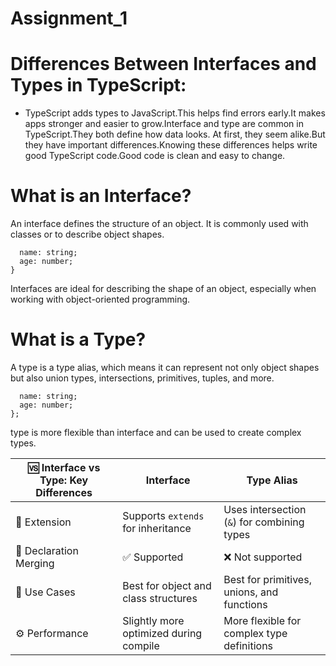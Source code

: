 # Assignment_1
# Differences Between Interfaces and Types in TypeScript:
* TypeScript adds types to JavaScript.This helps find errors early.It makes apps stronger and easier to grow.Interface and type are common in TypeScript.They both define how data looks.
At first, they seem alike.But they have important differences.Knowing these differences helps write good TypeScript code.Good code is clean and easy to change.

# What is an Interface?
An interface defines the structure of an object. It is commonly used with classes or to describe object shapes.

```interface User {
  name: string;
  age: number;
}
```

Interfaces are ideal for describing the shape of an object, especially when working with object-oriented programming.

# What is a Type?
A type is a type alias, which means it can represent not only object shapes but also union types, intersections, primitives, tuples, and more.

```type User = {
  name: string;
  age: number;
};
```
type is more flexible than interface and can be used to create complex types.

| 🆚 Interface vs Type: Key Differences | Interface                      | Type Alias                       |
|---------------------------------------|---------------------------------|-----------------------------------|
| 🔁 Extension                        | Supports `extends` for inheritance | Uses intersection (`&`) for combining types |
| 🔄 Declaration Merging              | ✅ Supported                     | ❌ Not supported                  |
| 🧱 Use Cases                        | Best for object and class structures | Best for primitives, unions, and functions |
| ⚙️ Performance                      | Slightly more optimized during compile | More flexible for complex type definitions |
